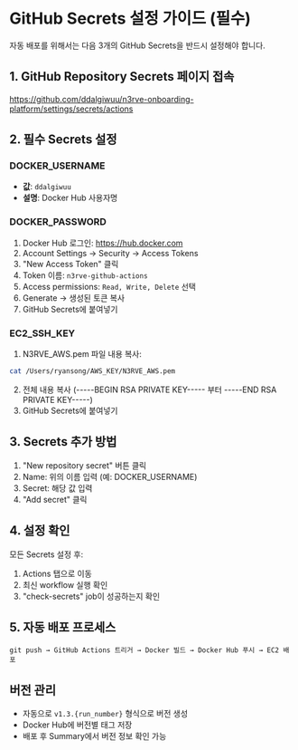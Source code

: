 # GitHub Secrets 설정 가이드 (필수)

자동 배포를 위해서는 다음 3개의 GitHub Secrets을 반드시 설정해야 합니다.

## 1. GitHub Repository Secrets 페이지 접속
https://github.com/ddalgiwuu/n3rve-onboarding-platform/settings/secrets/actions

## 2. 필수 Secrets 설정

### DOCKER_USERNAME
- **값**: `ddalgiwuu`
- **설명**: Docker Hub 사용자명

### DOCKER_PASSWORD
1. Docker Hub 로그인: https://hub.docker.com
2. Account Settings → Security → Access Tokens
3. "New Access Token" 클릭
4. Token 이름: `n3rve-github-actions`
5. Access permissions: `Read, Write, Delete` 선택
6. Generate → 생성된 토큰 복사
7. GitHub Secrets에 붙여넣기

### EC2_SSH_KEY
1. N3RVE_AWS.pem 파일 내용 복사:
```bash
cat /Users/ryansong/AWS_KEY/N3RVE_AWS.pem
```
2. 전체 내용 복사 (-----BEGIN RSA PRIVATE KEY----- 부터 -----END RSA PRIVATE KEY-----)
3. GitHub Secrets에 붙여넣기

## 3. Secrets 추가 방법
1. "New repository secret" 버튼 클릭
2. Name: 위의 이름 입력 (예: DOCKER_USERNAME)
3. Secret: 해당 값 입력
4. "Add secret" 클릭

## 4. 설정 확인
모든 Secrets 설정 후:
1. Actions 탭으로 이동
2. 최신 workflow 실행 확인
3. "check-secrets" job이 성공하는지 확인

## 5. 자동 배포 프로세스
```
git push → GitHub Actions 트리거 → Docker 빌드 → Docker Hub 푸시 → EC2 배포
```

## 버전 관리
- 자동으로 `v1.3.{run_number}` 형식으로 버전 생성
- Docker Hub에 버전별 태그 저장
- 배포 후 Summary에서 버전 정보 확인 가능
